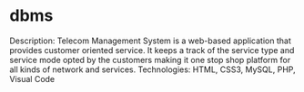 # dbms
Description: Telecom Management System is a web-based application that provides customer oriented service. 
It keeps a track of the service type and service mode opted by the customers making it one stop shop platform for all kinds of network and services.
Technologies: HTML, CSS3, MySQL, PHP, Visual Code
